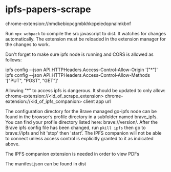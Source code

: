 # ipfs-papers-scrape

chrome-extension://nmdkebiopcgmbkhkcpeiedopnalmkbnf

Run `npx webpack` to compile the src javascript to dist. It watches for changes automatically. The extension must be reloaded in the extension manager for the changes to work.

Don't forget to make sure ipfs node is running and CORS is allowed as follows:

ipfs config --json API.HTTPHeaders.Access-Control-Allow-Origin '["*"]'
ipfs config --json API.HTTPHeaders.Access-Control-Allow-Methods '["PUT", "POST", "GET"]'

Allowing "\*" to access ipfs is dangerous. It should be updated to only allow:
chrome-extension://<id_of_scrape_extension>
chrome-extension://<id_of_ipfs_companion>
client app url

The configuration directory for the Brave managed go-ipfs node can be found in the browser’s profile directory in a subfolder named brave_ipfs. You can find your profile directory listed here: brave://version/. After the Brave ipfs config file has been changed, run `pkill ipfs` then go to brave://ipfs and hit 'stop' then 'start'. The IPFS companion will not be able to connect unless access control is explicitly granted to it as indicated above.

The IPFS companion extension is needed in order to view PDFs

The manifest.json can be found in dist
